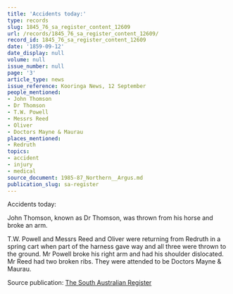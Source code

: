 ```yaml
---
title: 'Accidents today:'
type: records
slug: 1845_76_sa_register_content_12609
url: /records/1845_76_sa_register_content_12609/
record_id: 1845_76_sa_register_content_12609
date: '1859-09-12'
date_display: null
volume: null
issue_number: null
page: '3'
article_type: news
issue_reference: Kooringa News, 12 September
people_mentioned:
- John Thomson
- Dr Thomson
- T.W. Powell
- Messrs Reed
- Oliver
- Doctors Mayne & Maurau
places_mentioned:
- Redruth
topics:
- accident
- injury
- medical
source_document: 1985-87_Northern__Argus.md
publication_slug: sa-register
---
```


Accidents today:

John Thomson, known as Dr Thomson, was thrown from his horse and broke an arm.

T.W. Powell and Messrs Reed and Oliver were returning from Redruth in a spring cart when part of the harness gave way and all three were thrown to the ground.  Mr Powell broke his right arm and had his shoulder dislocated.  Mr Reed had two broken ribs.  They were attended to be Doctors Mayne & Maurau.

Source publication: [The South Australian Register](/publications/sa-register/)
